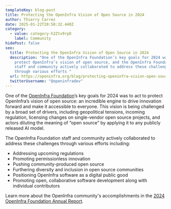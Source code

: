 ```yaml
---
templateKey: blog-post
title: Protecting the OpenInfra Vision of Open Source in 2024
author: Thierry Carrez
date: 2025-01-22T20:50:32.440Z
category:
  - value: category-h2Ztx9rpD
    label: Community
hidePost: false
seo:
  title: Protecting the OpenInfra Vision of Open Source in 2024
  description: "One of the OpenInfra Foundation’s key goals for 2024 was to act to
    protect OpenInfra’s vision of open source, and the OpenInfra Foundation
    staff and community actively collaborated to address these challenges
    through various efforts "
  url: https://openinfra.org/blog/protecting-openinfra-vision-open-source
  twitterUsername: "@openinfradev"
---
```

One of the [OpenInfra Foundation](https://openinfra.dev/annual-report/openinfra.org)’s key goals for 2024 was to act to protect OpenInfra’s vision of open source: an incredible engine to drive innovation forward and make it accessible to everyone. This vision is being challenged by a broad set of drivers, including geopolitical tensions, incoming regulation, licensing changes on single-vendor open source projects, and actors diluting the meaning of “open source” by applying it to any publicly released AI model.

The OpenInfra Foundation staff and community actively collaborated to address these challenges through various efforts including:

* Addressing upcoming regulations
* Promoting permissionless innovation
* Pushing community-produced open source
* Furthering diversity and inclusion in open source communities
* Positioning OpenInfra software as a digital public good
* Promoting open, collaborative software development along with individual contributors

Learn more about the OpenInfra community's accomplishments in the [2024 OpenInfra Foundation Annual Report](https://openinfra.org/annual-report/2024).